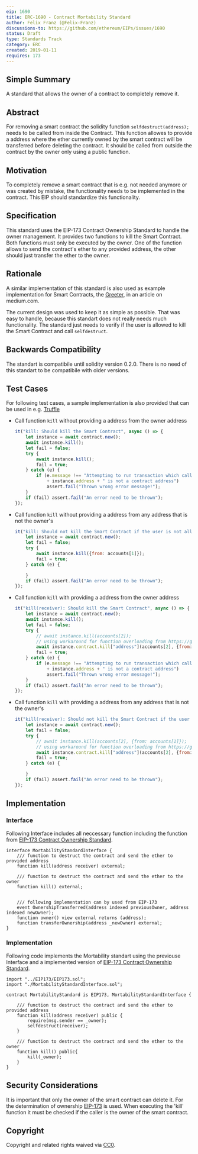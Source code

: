 ```yaml
---
eip: 1690
title: ERC-1690 - Contract Mortability Standard
author: Felix Franz (@Felix-Franz)
discussions-to: https://github.com/ethereum/EIPs/issues/1690
status: Draft
type: Standards Track
category: ERC
created: 2019-01-11
requires: 173
---
```


## Simple Summary

A standard that allows the owner of a contract to completely remove it.

## Abstract

For removing a smart contract the solidity function `selfdestruct(address);` needs to be called from inside the Contract.
This function allowes to provide a address where the ether currently owned by the smart contract will be transferred before deleting the contract.
It should be called from outside the contract by the owner only using a public function.

## Motivation

To completely remove a smart contract that is e.g. not needed anymore or was created by mistake, the functionality needs to be implemented in the contract.
This EIP should standardize this functionality.

## Specification

This standard uses the EIP-173 Contract Ownership Standard to handle the owner management.
It provides two functions to kill the Smart Contract.
Both functions must only be executed by the owner.
One of the function allows to send the contract's ether to any provided address, the other should just transfer the ether to the owner.

## Rationale

A similar implementation of this standard is also used as example implementation for Smart Contracts, the [Greeter](https://medium.com/shokone/https-medium-com-shokone-building-a-hello-world-smart-contract-on-ethereum-f303c7d05f0), in an article on medium.com.

The current design was used to keep it as simple as possible.
That was easy to handle, because this standart does not really needs much functionality.
The standard just needs to verify if the user is allowed to kill the Smart Contract and call `selfdestruct`.

## Backwards Compatibility

The standart is compatibile until solidity version 0.2.0.
There is no need of this standart to be compatibile with older versions.

## Test Cases

For following test cases, a sample implementation is also provided that can be used in e.g. [Truffle](https://truffleframework.com/truffle)

* Call function `kill` without providing a address from the owner address
	```javascript
	it("kill: Should kill the Smart Contract", async () => {
		let instance = await contract.new();
		await instance.kill();
		let fail = false;
		try {
			await instance.kill();
			fail = true;
		} catch (e) {
			if (e.message !== "Attempting to run transaction which calls a contract function, but recipient address "
				+ instance.address + " is not a contract address")
				assert.fail("Thrown wrong error message!");
		}
		if (fail) assert.fail("An error need to be thrown");
	});
	```
  
* Call function `kill` without providing a address from any address that is not the owner's
  	```javascript
	it("kill: Should not kill the Smart Contract if the user is not allowed", async () => {
		let instance = await contract.new();
		let fail = false;
		try {
			await instance.kill({from: accounts[1]});
			fail = true;
		} catch (e) {

		}
		if (fail) assert.fail("An error need to be thrown");
	});
	```
  
* Call function `kill` with providing a address from the owner address
  	```javascript
	it("kill(receiver): Should kill the Smart Contract", async () => {
		let instance = await contract.new();
		await instance.kill();
		let fail = false;
		try {
			// await instance.kill(accounts[2]);
			// using workaround for function overloading from https://github.com/trufflesuite/truffle/issues/737#issuecomment-422708305
			await instance.contract.kill["address"](accounts[2], {from: accounts[0]});
			fail = true;
		} catch (e) {
			if (e.message !== "Attempting to run transaction which calls a contract function, but recipient address "
				+ instance.address + " is not a contract address")
				assert.fail("Thrown wrong error message!");
		}
		if (fail) assert.fail("An error need to be thrown");
	});
	```
  
* Call function `kill` with providing a address from any address that is not the owner's
	```javascript
	it("kill(receiver): Should not kill the Smart Contract if the user is not allowed", async () => {
		let instance = await contract.new();
		let fail = false;
		try {
			// await instance.kill(accounts[2], {from: accounts[1]});
			// using workaround for function overloading from https://github.com/trufflesuite/truffle/issues/737#issuecomment-422708305
			await instance.contract.kill["address"](accounts[2], {from: accounts[1]});
			fail = true;
		} catch (e) {

		}
		if (fail) assert.fail("An error need to be thrown");
	});
	```

## Implementation

### Interface

Following Interface includes all neccessary function including the function from [EIP-173 Contract Ownership Standard](https://eips.ethereum.org/EIPS/eip-173).

```solidity
interface MortabilityStandardInterface {
    /// function to destruct the contract and send the ether to provided address
    function kill(address receiver) external;

    /// function to destruct the contract and send the ether to the owner
    function kill() external;


    /// following implementation can by used from EIP-173
    event OwnershipTransferred(address indexed previousOwner, address indexed newOwner);
    function owner() view external returns (address);
    function transferOwnership(address _newOwner) external;
}
```

### Implementation

Following code implements the Mortability standart using the previouse Interface and a implemented version of [EIP-173 Contract Ownership Standard](https://eips.ethereum.org/EIPS/eip-173).

```solidity
import "../EIP173/EIP173.sol";
import "./MortabilityStandardInterface.sol";

contract MortabilityStandard is EIP173, MortabilityStandardInterface {

    /// function to destruct the contract and send the ether to provided address
    function kill(address receiver) public {
        require(msg.sender == _owner);
        selfdestruct(receiver);
    }

    /// function to destruct the contract and send the ether to the owner
    function kill() public{
        kill(_owner);
    }
}
```

## Security Considerations

It is important that only the owner of the smart contract can delete it.
For the determination of ownership [EIP-173](https://eips.ethereum.org/EIPS/eip-173) is used.
When executing the 'kill' function it must be checked if the caller is the owner of the smart contract.

## Copyright
Copyright and related rights waived via [CC0](https://creativecommons.org/publicdomain/zero/1.0/).
